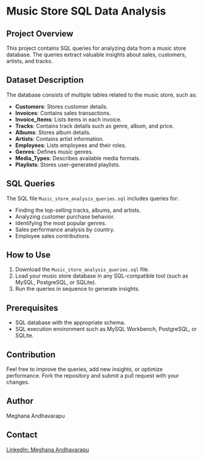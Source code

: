 # Music Store SQL Data Analysis

## Project Overview
This project contains SQL queries for analyzing data from a music store database. The queries extract valuable insights about sales, customers, artists, and tracks.

## Dataset Description
The database consists of multiple tables related to the music store, such as:
- **Customers**: Stores customer details.
- **Invoices**: Contains sales transactions.
- **Invoice_Items**: Lists items in each invoice.
- **Tracks**: Contains track details such as genre, album, and price.
- **Albums**: Stores album details.
- **Artists**: Contains artist information.
- **Employees**: Lists employees and their roles.
- **Genres**: Defines music genres.
- **Media_Types**: Describes available media formats.
- **Playlists**: Stores user-generated playlists.

## SQL Queries
The SQL file `Music_store_analysis_queries.sql` includes queries for:
- Finding the top-selling tracks, albums, and artists.
- Analyzing customer purchase behavior.
- Identifying the most popular genres.
- Sales performance analysis by country.
- Employee sales contributions.

## How to Use
1. Download the `Music_store_analysis_queries.sql` file.
2. Load your music store database in any SQL-compatible tool (such as MySQL, PostgreSQL, or SQLite).
3. Run the queries in sequence to generate insights.

## Prerequisites
- SQL database with the appropriate schema.
- SQL execution environment such as MySQL Workbench, PostgreSQL, or SQLite.

## Contribution
Feel free to improve the queries, add new insights, or optimize performance. Fork the repository and submit a pull request with your changes.

## Author
Meghana Andhavarapu

## Contact
[LinkedIn: Meghana Andhavarapu](https://www.linkedin.com/in/meghana-andhavarapu)

